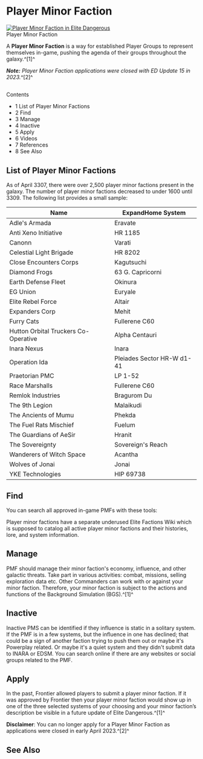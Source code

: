 # Player Minor Faction
[![Player Minor Faction in Elite Dangerous](https://static.wikia.nocookie.net/elite-dangerous/images/3/32/Player_Minor_Faction_in_Elite_Dangerous.png/revision/latest/scale-to-width-down/300?cb=20180725165821)](https://static.wikia.nocookie.net/elite-dangerous/images/3/32/Player_Minor_Faction_in_Elite_Dangerous.png/revision/latest?cb=20180725165821) 	 		 			 		 		 		 			
Player Minor Faction
 		 	 

A **Player Minor Faction** is a way for established Player Groups to represent themselves in-game, pushing the agenda of their groups throughout the galaxy.^[1]^

***Note:** Player Minor Faction applications were closed with ED Update 15 in 2023.*^[2]^

## 

Contents

- 1 List of Player Minor Factions
- 2 Find
- 3 Manage
- 4 Inactive
- 5 Apply
- 6 Videos
- 7 References
- 8 See Also

## List of Player Minor Factions

As of April 3307, there were over 2,500 player minor factions present in the galaxy. The number of player minor factions decreased to under 1600 until 3309. The following list provides a small sample:

| Name | ExpandHome System |
| --- | --- |
| Adle's Armada | Eravate |
| Anti Xeno Initiative | HR 1185 |
| Canonn | Varati |
| Celestial Light Brigade | HR 8202 |
| Close Encounters Corps | Kagutsuchi |
| Diamond Frogs | 63 G. Capricorni |
| Earth Defense Fleet | Okinura |
| EG Union | Euryale |
| Elite Rebel Force | Altair |
| Expanders Corp | Mehit |
| Furry Cats | Fullerene C60 |
| Hutton Orbital Truckers Co-Operative | Alpha Centauri |
| Inara Nexus | Inara |
| Operation Ida | Pleiades Sector HR-W d1-41 |
| Praetorian PMC | LP 1-52 |
| Race Marshalls | Fullerene C60 |
| Remlok Industries | Bragurom Du |
| The 9th Legion | Malaikudi |
| The Ancients of Mumu | Phekda |
| The Fuel Rats Mischief | Fuelum |
| The Guardians of AeSir | Hranit |
| The Sovereignty | Sovereign's Reach |
| Wanderers of Witch Space | Acantha |
| Wolves of Jonai | Jonai |
| YKE Technologies | HIP 69738 |

## Find

You can search all approved in-game PMFs with these tools:

Player minor factions have a separate underused Elite Factions Wiki which is supposed to catalog all active player minor factions and their histories, lore, and system information.

## Manage

PMF should manage their minor faction's economy, influence, and other galactic threats. Take part in various activities: combat, missions, selling exploration data etc. Other Commanders can work with or against your minor faction. Therefore, your minor faction is subject to the actions and functions of the Background Simulation (BGS).^[1]^

## Inactive

Inactive PMS can be identified if they influence is static in a solitary system. If the PMF is in a few systems, but the influence in one has declined; that could be a sign of another faction trying to push them out or maybe it's Powerplay related. Or maybe it's a quiet system and they didn't submit data to INARA or EDSM. You can search online if there are any websites or social groups related to the PMF.

## Apply

In the past, Frontier allowed players to submit a player minor faction. If it was approved by Frontier then your player minor faction would show up in one of the three selected systems of your choosing and your minor faction’s description be visible in a future update of Elite Dangerous.^[1]^ 

**Disclaimer**: You can no longer apply for a Player Minor Faction as applications were closed in early April 2023.^[2]^

## See Also